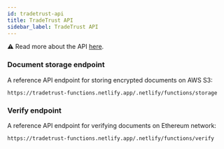 ```yaml
---
id: tradetrust-api
title: TradeTrust API
sidebar_label: TradeTrust API
---
```


⚠️ Read more about the API [here](https://github.com/TradeTrust/tradetrust-functions).

### Document storage endpoint

A reference API endpoint for storing encrypted documents on AWS S3:

```
https://tradetrust-functions.netlify.app/.netlify/functions/storage
```

### Verify endpoint

A reference API endpoint for verifying documents on Ethereum network:

```
https://tradetrust-functions.netlify.app/.netlify/functions/verify
```
